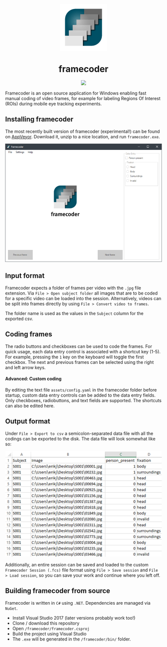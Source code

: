<p align="center">
<img src="assets/icon.png" width="150px">
</p>
<h1 align="center">framecoder</h1>

<p align="center">
<a href="https://ci.appveyor.com/project/vankesteren/framecoder/branch/master">
<img src="https://ci.appveyor.com/api/projects/status/x73hn086w80agdcp/branch/master?svg=true"></img>
</a>
</p>

Framecoder is an open source application for Windows enabling fast manual coding of video frames, for example for labeling Regions Of Interest (ROIs) during mobile eye tracking experiments.
</p>

## Installing framecoder
The most recently built version of framecoder (experimental!) can be found on [AppVeyor](https://ci.appveyor.com/project/vankesteren/framecoder/build/artifacts). Download it, unzip to a nice location, and run `framecoder.exe`.

<p align="center">
<img src="img/welcome_screen.png"></img>
</p>

## Input format
Framecoder expects a folder of frames per video with the `.jpg` file extension. Via  `File > Open subject folder` all images that are to be coded for a specific video can be loaded into the session. Alternatively, videos can be split into frames directly by using `File > Convert video to frames`.

The folder name is used as the values in the `Subject` column for the exported csv.

## Coding frames
The radio buttons and checkboxes can be used to code the frames. For quick usage, each data entry control is associated with a shortcut key (1-5). For example, pressing the `1` key on the keyboard will toggle the first checkbox. The next and previous frames can be selected using the right and left arrow keys.

#### Advanced: Custom coding
By editing the text file `assets/config.yaml` in the framecoder folder before startup, custom data entry controls can be added to the data entry fields. Only checkboxes, radiobuttons, and text fields are supported. The shortcuts can also be edited here.

## Output format
Under `File > Export to csv` a semicolon-separated data file with all the codings can be exported to the disk. The data file will look somewhat like so:

<p align="center">
<img src="img/data_file.png"></img>
</p>

Additionally, an entire session can be saved and loaded to the custom `Framecoder Session (.fcs)` file format using `File > Save session` and `File > Load session`, so you can save your work and continue where you left off.

## Building framecoder from source
Framecoder is written in `C#` using `.NET`. Dependencies are managed via `NuGet`.
- Install Visual Studio 2017 (later versions probably work too!)
- Clone / download this repository
- Open `/framecoder/framecoder.csproj`
- Build the project using Visual Studio
- The `.exe` will be generated in the `/framecoder/bin/` folder.